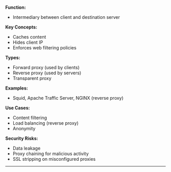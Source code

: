**Function:**  
- Intermediary between client and destination server

**Key Concepts:**  
- Caches content  
- Hides client IP  
- Enforces web filtering policies

**Types:**  
- Forward proxy (used by clients)  
- Reverse proxy (used by servers)  
- Transparent proxy

**Examples:**  
- Squid, Apache Traffic Server, NGINX (reverse proxy)

**Use Cases:**  
- Content filtering  
- Load balancing (reverse proxy)  
- Anonymity

**Security Risks:**  
- Data leakage  
- Proxy chaining for malicious activity  
- SSL stripping on misconfigured proxies

---
